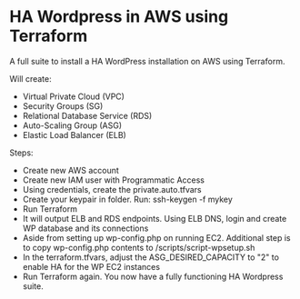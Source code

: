 # HA Wordpress in AWS using Terraform
A full suite to install a HA WordPress installation on AWS using Terraform.

Will create:
  - Virtual Private Cloud (VPC)
  - Security Groups (SG)
  - Relational Database Service (RDS)
  - Auto-Scaling Group (ASG)
  - Elastic Load Balancer (ELB)

Steps:
  - Create new AWS account
  - Create new IAM user with Programmatic Access
  - Using credentials, create the private.auto.tfvars
  - Create your keypair in folder. Run: ssh-keygen -f mykey
  - Run Terraform
  - It will output ELB and RDS endpoints. Using ELB DNS, login and create WP database and its connections
  - Aside from setting up wp-config.php on running EC2. Additional step is to copy wp-config.php contents to /scripts/script-wpsetup.sh
  - In the terraform.tfvars, adjust the ASG_DESIRED_CAPACITY to "2" to enable HA for the WP EC2 instances
  - Run Terraform again. You now have a fully functioning HA Wordpress suite. 
